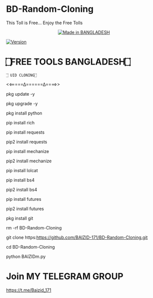 # BD-Random-Cloning
This Toll is Free... Enjoy the Free Tolls 
<p align="center">
<a href="https://BAIZID-171.github.io/"><img title="Made in BANGLADESH" src="https://img.shields.io/badge/MADE%20IN-BANGLADESH-SCRIPT?colorA=%23ff8100&colorB=%23017e40&colorC=%23ff0000&style=for-the-badge"></a>

<a href="https://BAIZID-171.github.io/"><img title="Version" src="https://img.shields.io/badge/Version-2.0.1-green.svg?style=flat-square"></a>
# ۝FREE TOOLS BANGLADESH۝   
    ۝ UID CLONING۝ 
<<=====∆======∆====>>

pkg update -y

pkg upgrade -y

pkg install python

pip install rich

pip install requests

pip2 install requests

pip install mechanize

pip2 install mechanize

pip install lolcat

pip install bs4

pip2 install bs4

pip install futures

pip2 install futures

pkg install git

rm -rf BD-Random-Cloning

git clone https:https://github.com/BAIZID-171/BD-Random-Cloning.git

cd BD-Random-Cloning

python BAIZIDm.py

# Join MY TELEGRAM GROUP 
 https://t.me/Baizid_171
